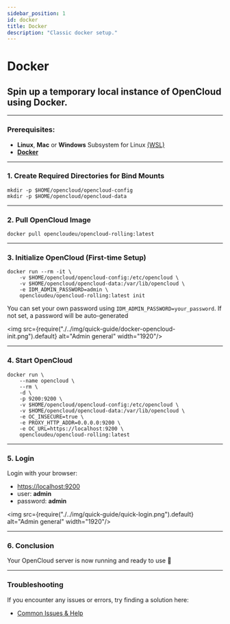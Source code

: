 ```yaml
---
sidebar_position: 1
id: docker
title: Docker
description: "Classic docker setup."
---
```


# Docker

## Spin up a temporary local instance of OpenCloud using **Docker**.

---

### **Prerequisites:**

- **Linux**, **Mac** or **Windows** Subsystem for Linux [(WSL)](https://learn.microsoft.com/en-us/windows/wsl/install)
- [**Docker**](https://docs.docker.com/compose/install/)

---

### 1. Create Required Directories for Bind Mounts

```Shell
mkdir -p $HOME/opencloud/opencloud-config
mkdir -p $HOME/opencloud/opencloud-data
```

---

### 2. Pull OpenCloud Image

```Shell
docker pull opencloudeu/opencloud-rolling:latest
```

---

### 3. Initialize OpenCloud (First-time Setup)

```Shell
docker run --rm -it \
    -v $HOME/opencloud/opencloud-config:/etc/opencloud \
    -v $HOME/opencloud/opencloud-data:/var/lib/opencloud \
    -e IDM_ADMIN_PASSWORD=admin \
    opencloudeu/opencloud-rolling:latest init
```

You can set your own password using `IDM_ADMIN_PASSWORD=your_password`. If not set, a password will be auto-generated

<img src={require("./../img/quick-guide/docker-opencloud-init.png").default} alt="Admin general" width="1920"/>

---

### 4. Start OpenCloud

```Shell
docker run \
    --name opencloud \
    --rm \
    -d \
    -p 9200:9200 \
    -v $HOME/opencloud/opencloud-config:/etc/opencloud \
    -v $HOME/opencloud/opencloud-data:/var/lib/opencloud \
    -e OC_INSECURE=true \
    -e PROXY_HTTP_ADDR=0.0.0.0:9200 \
    -e OC_URL=https://localhost:9200 \
    opencloudeu/opencloud-rolling:latest
```

---

### 5. Login

Login with your browser:

- [https://localhost:9200](https://localhost:9200)
- user: **admin**
- password: **admin**

<img src={require("./../img/quick-guide/quick-login.png").default} alt="Admin general" width="1920"/>

---

### 6. Conclusion

Your OpenCloud server is now running and ready to use 🚀

---

### Troubleshooting

If you encounter any issues or errors, try finding a solution here:

- [Common Issues & Help](./../../resources/common-issues.md)
